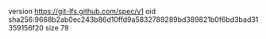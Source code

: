 version https://git-lfs.github.com/spec/v1
oid sha256:9668b2ab0ec243b86d10ffd9a5832789289bd389821b0f6bd3bad31359156f20
size 79
